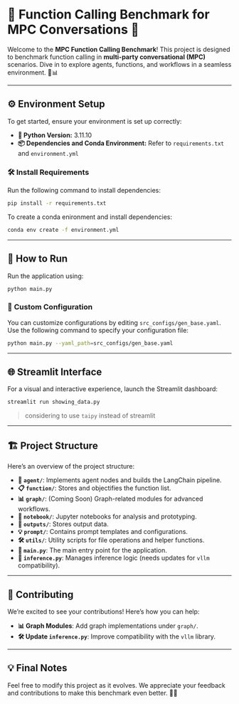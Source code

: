 # 🌟 **Function Calling Benchmark for MPC Conversations** 🌟

Welcome to the **MPC Function Calling Benchmark**! This project is designed to benchmark function calling in **multi-party conversational (MPC)** scenarios. Dive in to explore agents, functions, and workflows in a seamless environment. 💬📊

---

## ⚙️ **Environment Setup**

To get started, ensure your environment is set up correctly:

- **🐍 Python Version:** 3.11.10
- **📦 Dependencies and Conda Environment:** Refer to `requirements.txt` and `environment.yml`

### 🛠️ **Install Requirements**
Run the following command to install dependencies:
```bash
pip install -r requirements.txt
```

To create a conda enironment and install dependencies:
```bash
conda env create -f environment.yml
```

---

## 🚀 **How to Run**

Run the application using:
```bash
python main.py
```

### 🔧 **Custom Configuration**
You can customize configurations by editing `src_configs/gen_base.yaml`. Use the following command to specify your configuration file:
```bash
python main.py --yaml_path=src_configs/gen_base.yaml
```

---

## 🌐 **Streamlit Interface**

For a visual and interactive experience, launch the Streamlit dashboard:
```bash
streamlit run showing_data.py
```

> considering to use `taipy` instead of streamlit

---

## 🏗️ **Project Structure**

Here’s an overview of the project structure:

- **🤖 `agent/`**: Implements agent nodes and builds the LangChain pipeline.
- **📋 `function/`**: Stores and objectifies the function list.
- **📊 `graph/`**: (Coming Soon) Graph-related modules for advanced workflows.
- **📓 `notebook/`**: Jupyter notebooks for analysis and prototyping.
- **💾 `outputs/`**: Stores output data.
- **💡 `prompt/`**: Contains prompt templates and configurations.
- **🛠️ `utils/`**: Utility scripts for file operations and helper functions.
- **🚦 `main.py`**: The main entry point for the application.
- **🧠 `inference.py`**: Manages inference logic (needs updates for `vllm` compatibility).

---

## 🤝 **Contributing**

We’re excited to see your contributions! Here’s how you can help:
- **📊 Graph Modules**: Add graph implementations under `graph/`.
- **🛠️ Update `inference.py`**: Improve compatibility with the `vllm` library.

---

## 💡 **Final Notes**
Feel free to modify this project as it evolves. We appreciate your feedback and contributions to make this benchmark even better. 🌟✨
